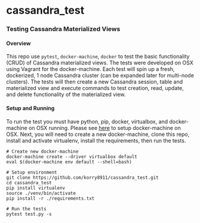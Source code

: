 # cassandra_test

### Testing Cassandra Materialized Views

#### Overview

This repo use `pytest`, `docker-machine`, `docker` to test the basic functionality (CRUD) of Cassandra materialized views. The tests were developed on OSX using Vagrant for the docker-machine. Each test will spin up a fresh, dockerized, 1 node Cassandra cluster (can be expanded later for multi-node clusters). The tests will then create a new Cassandra session, table and materialized view and execute commands to test creation, read, update, and delete functionality of the materialized view.

#### Setup and Running

To run the test you must have python, pip, docker, virtualbox, and docker-machine on OSX running. Please see [here](https://docs.docker.com/machine/install-machine/#installing-machine-directly) to setup docker-machine on OSX. Next, you will need to create a new docker-machine, clone this repo, install and activate virtualenv, install the requirements, then run the tests.

```
# Create new docker-machine
docker-machine create --driver virtualbox default
eval $(docker-machine env default --shell=bash)

# Setup environment
git clone https://github.com/korry8911/cassandra_test.git
cd cassandra_test
pip install virtualenv
source ./venv/bin/activate
pip install -r ./requirements.txt

# Run the tests
pytest test.py -s
```
